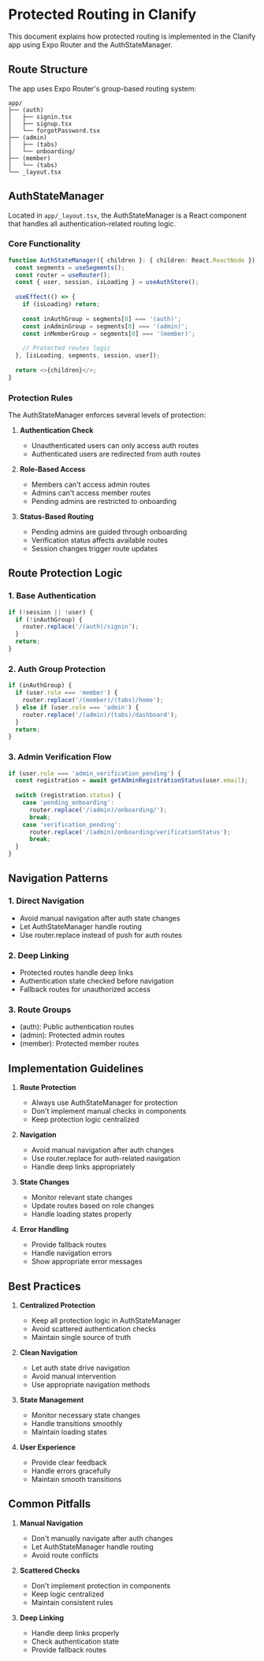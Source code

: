 # Protected Routing in Clanify

This document explains how protected routing is implemented in the Clanify app using Expo Router and the AuthStateManager.

## Route Structure

The app uses Expo Router's group-based routing system:

```
app/
├── (auth)
│   ├── signin.tsx
│   ├── signup.tsx
│   └── forgotPassword.tsx
├── (admin)
│   ├── (tabs)
│   └── onboarding/
├── (member)
│   └── (tabs)
└── _layout.tsx
```

## AuthStateManager

Located in `app/_layout.tsx`, the AuthStateManager is a React component that handles all authentication-related routing logic.

### Core Functionality

```typescript
function AuthStateManager({ children }: { children: React.ReactNode }) {
  const segments = useSegments();
  const router = useRouter();
  const { user, session, isLoading } = useAuthStore();
  
  useEffect(() => {
    if (isLoading) return;
    
    const inAuthGroup = segments[0] === '(auth)';
    const inAdminGroup = segments[0] === '(admin)';
    const inMemberGroup = segments[0] === '(member)';
    
    // Protected routes logic
  }, [isLoading, segments, session, user]);
  
  return <>{children}</>;
}
```

### Protection Rules

The AuthStateManager enforces several levels of protection:

1. **Authentication Check**
   - Unauthenticated users can only access auth routes
   - Authenticated users are redirected from auth routes

2. **Role-Based Access**
   - Members can't access admin routes
   - Admins can't access member routes
   - Pending admins are restricted to onboarding

3. **Status-Based Routing**
   - Pending admins are guided through onboarding
   - Verification status affects available routes
   - Session changes trigger route updates

## Route Protection Logic

### 1. Base Authentication
```typescript
if (!session || !user) {
  if (!inAuthGroup) {
    router.replace('/(auth)/signin');
  }
  return;
}
```

### 2. Auth Group Protection
```typescript
if (inAuthGroup) {
  if (user.role === 'member') {
    router.replace('/(member)/(tabs)/home');
  } else if (user.role === 'admin') {
    router.replace('/(admin)/(tabs)/dashboard');
  }
  return;
}
```

### 3. Admin Verification Flow
```typescript
if (user.role === 'admin_verification_pending') {
  const registration = await getAdminRegistrationStatus(user.email);
  
  switch (registration.status) {
    case 'pending_onboarding':
      router.replace('/(admin)/onboarding/');
      break;
    case 'verification_pending':
      router.replace('/(admin)/onboarding/verificationStatus');
      break;
  }
}
```

## Navigation Patterns

### 1. Direct Navigation
- Avoid manual navigation after auth state changes
- Let AuthStateManager handle routing
- Use router.replace instead of push for auth routes

### 2. Deep Linking
- Protected routes handle deep links
- Authentication state checked before navigation
- Fallback routes for unauthorized access

### 3. Route Groups
- (auth): Public authentication routes
- (admin): Protected admin routes
- (member): Protected member routes

## Implementation Guidelines

1. **Route Protection**
   - Always use AuthStateManager for protection
   - Don't implement manual checks in components
   - Keep protection logic centralized

2. **Navigation**
   - Avoid manual navigation after auth changes
   - Use router.replace for auth-related navigation
   - Handle deep links appropriately

3. **State Changes**
   - Monitor relevant state changes
   - Update routes based on role changes
   - Handle loading states properly

4. **Error Handling**
   - Provide fallback routes
   - Handle navigation errors
   - Show appropriate error messages

## Best Practices

1. **Centralized Protection**
   - Keep all protection logic in AuthStateManager
   - Avoid scattered authentication checks
   - Maintain single source of truth

2. **Clean Navigation**
   - Let auth state drive navigation
   - Avoid manual intervention
   - Use appropriate navigation methods

3. **State Management**
   - Monitor necessary state changes
   - Handle transitions smoothly
   - Maintain loading states

4. **User Experience**
   - Provide clear feedback
   - Handle errors gracefully
   - Maintain smooth transitions

## Common Pitfalls

1. **Manual Navigation**
   - Don't manually navigate after auth changes
   - Let AuthStateManager handle routing
   - Avoid route conflicts

2. **Scattered Checks**
   - Don't implement protection in components
   - Keep logic centralized
   - Maintain consistent rules

3. **Deep Linking**
   - Handle deep links properly
   - Check authentication state
   - Provide fallback routes
